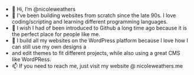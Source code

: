 - 👋 Hi, I’m @nicoleweathers
- 👀 I've been building websites from scratch since the late 90s. I love coding/scripting and learning different programming languages.
- 🌱 I wish I had of been introduced to Github a long time ago because it is the perfect place for people like me.
- 💞️ I build all my websites on the WordPress platform because I love how I can still use my own designs a
- and edit themes to fit different projects, while also using a great CMS like WordPRess.
- 📫 If you need to reach me, just visit my website @ nicoleweathers.me

<!---
nicoleweathers/nicoleweathers is a ✨ special ✨ repository because its `README.md` (this file) appears on your GitHub profile.
You can click the Preview link to take a look at your changes.
--->
